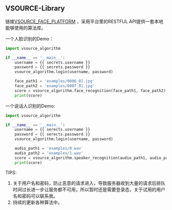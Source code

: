 ## VSOURCE-Library

链接[VSOURCE_FACE_PLATFORM](https://github.com/VSOURCE-Platform/VSOURCE_FACE_PLATFORM) ，采用平台里的RESTFUL API提供一套本地能够使用的算法库。 

一个人脸识别的Demo：

```python
import vsource_algorithm

if __name__ == '__main__':
    username = {{ secrets.username }}
    password = {{ secrets.password }}
    vsource_algorithm.login(username, password)

    face_path1 = 'examples/0006_01.jpg'
    face_path2 = 'examples/0007_01.jpg'
    score = vsource_algorithm.face_recognition(face_path1, face_path2)
    print(score)
```

一个说话人识别的Demo:

```python
import vsource_algorithm

if __name__ == '__main__':
    username = {{ serects.username }}
    password = {{ serects.password }}
    vsource_algorithm.login(username, password)

    audio_path1 = 'examples/0.wav'
    audio_path2 = 'examples/1.wav'
    score = vsource_algorithm.speaker_recognition(audio_path1, audio_path2)
    print(score)
```

TIPS:

1. 关于用户名和密码，防止恶意的请求进入，导致服务器收到大量的请求后排队时间过长进一步让服务都不可用，所以暂时还是需要登录态，关于试用的用户名和密码可以联系我。
2. 持续的更新各种算法中。